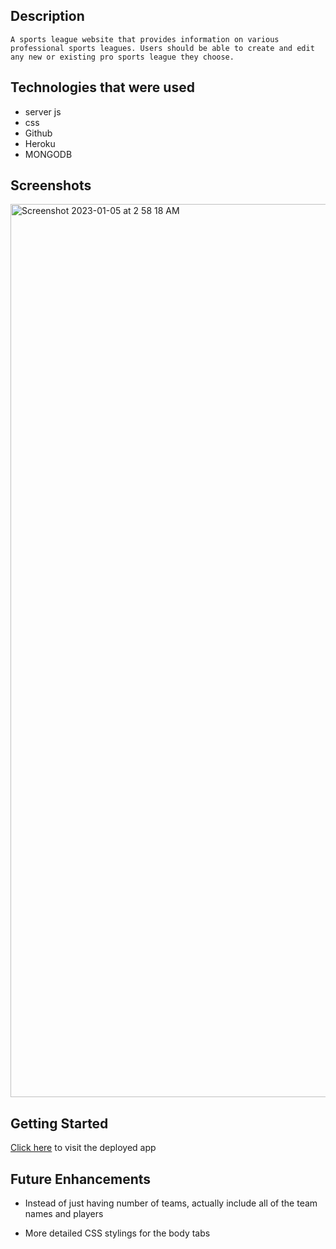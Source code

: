 ## Description 
    A sports league website that provides information on various professional sports leagues. Users should be able to create and edit any new or existing pro sports league they choose. 

## Technologies that were used 
- server js 
- css 
- Github
- Heroku 
- MONGODB

## Screenshots
<img width="1429" alt="Screenshot 2023-01-05 at 2 58 18 AM" src="https://user-images.githubusercontent.com/117596121/210788928-11260d50-2161-4927-9c7d-4e685d444774.png">

## Getting Started 

[Click here](https://pro-leagues-project.herokuapp.com/leagues) to visit the deployed app

## Future Enhancements 
- Instead of just having number of teams, actually include all of the team names and players

- More detailed CSS stylings for the body tabs
